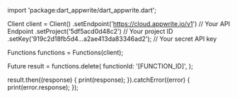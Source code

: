import 'package:dart_appwrite/dart_appwrite.dart';

Client client = Client()
  .setEndpoint('https://cloud.appwrite.io/v1') // Your API Endpoint
  .setProject('5df5acd0d48c2') // Your project ID
  .setKey('919c2d18fb5d4...a2ae413da83346ad2'); // Your secret API key

Functions functions = Functions(client);

Future result = functions.delete(
  functionId: '[FUNCTION_ID]',
);

result.then((response) {
  print(response);
}).catchError((error) {
  print(error.response);
});
